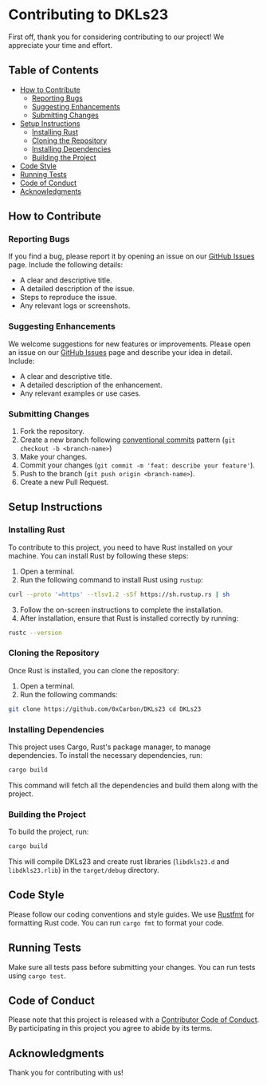 # Contributing to DKLs23
First off, thank you for considering contributing to our project! We appreciate your time and effort.

## Table of Contents

- [How to Contribute](#how-to-contribute)
  - [Reporting Bugs](#reporting-bugs)
  - [Suggesting Enhancements](#suggesting-enhancements)
  - [Submitting Changes](#submitting-changes)
- [Setup Instructions](#setup-instructions)
  - [Installing Rust](#installing-rust)
  - [Cloning the Repository](#cloning-the-repository)
  - [Installing Dependencies](#installing-dependencies)
  - [Building the Project](#building-the-project)
- [Code Style](#code-style)
- [Running Tests](#running-tests)
- [Code of Conduct](#code-of-conduct)
- [Acknowledgments](#acknowledgments)

## How to Contribute

### Reporting Bugs
If you find a bug, please report it by opening an issue on our [GitHub Issues](https://github.com/0xCarbon/DKLs23/issues) page. Include the following details:
- A clear and descriptive title.
- A detailed description of the issue.
- Steps to reproduce the issue.
- Any relevant logs or screenshots.

### Suggesting Enhancements
We welcome suggestions for new features or improvements. Please open an issue on our [GitHub Issues](https://github.com/0xCarbon/DKLs23/issues) page and describe your idea in detail. Include:
- A clear and descriptive title.
- A detailed description of the enhancement.
- Any relevant examples or use cases.

### Submitting Changes
1. Fork the repository.
2. Create a new branch following [conventional commits](https://www.conventionalcommits.org/en/v1.0.0/) pattern (`git checkout -b <branch-name>`)
3. Make your changes.
4. Commit your changes (`git commit -m 'feat: describe your feature'`).
5. Push to the branch (`git push origin <branch-name>`).
6. Create a new Pull Request.


## Setup Instructions
### Installing Rust

To contribute to this project, you need to have Rust installed on your machine. You can install Rust by following these steps:

1. Open a terminal.
2. Run the following command to install Rust using `rustup`:
```bash
curl --proto '=https' --tlsv1.2 -sSf https://sh.rustup.rs | sh
```
3. Follow the on-screen instructions to complete the installation.
4. After installation, ensure that Rust is installed correctly by running:
```bash
rustc --version
```
### Cloning the Repository
Once Rust is installed, you can clone the repository:

1. Open a terminal.
2. Run the following commands:
```bash
git clone https://github.com/0xCarbon/DKLs23 cd DKLs23
```
### Installing Dependencies
This project uses Cargo, Rust's package manager, to manage dependencies. To install the necessary dependencies, run:
```bash
cargo build
```
This command will fetch all the dependencies and build them along with the project.

### Building the Project
To build the project, run:
```bash
cargo build
```
This will compile DKLs23 and create rust libraries (`libdkls23.d` and `libdkls23.rlib`) in the `target/debug` directory.

## Code Style
Please follow our coding conventions and style guides. We use [Rustfmt](https://github.com/rust-lang/rustfmt) for formatting Rust code. You can run `cargo fmt` to format your code.

## Running Tests
Make sure all tests pass before submitting your changes. You can run tests using `cargo test`.

## Code of Conduct
Please note that this project is released with a [Contributor Code of Conduct](CODE_OF_CONDUCT.md). By participating in this project you agree to abide by its terms.

## Acknowledgments
Thank you for contributing with us!

